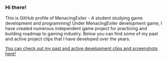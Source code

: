 ### Hi there!

This is GitHub profile of MenacingExiler - A student studying game development and programming!
Under MenacingExiler development game, I have created numerous independent game project for practicing and building roadmap to gaming industry. Below you can find some of my past and active project clips that I have developed over the years.

[You can check out my past and active development clips and screenshots here!](https://github.com/MenacingExiler/MenacingExiler/blob/3c4034c1e0d2de15e4f833cbe377021e13d8fa8d/About.md)
